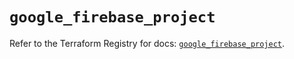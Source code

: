 # `google_firebase_project`

Refer to the Terraform Registry for docs: [`google_firebase_project`](https://registry.terraform.io/providers/hashicorp/google-beta/6.38.0/docs/resources/google_firebase_project).
